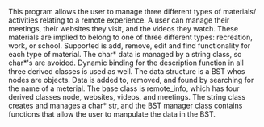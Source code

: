 This program allows the user to manage three different types of materials/ 
activities relating to a remote experience. A user can manage their meetings,
their websites they visit, and the videos they watch. These materials are implied
to belong to one of three different types: recreation, work, or school. Supported
is add, remove, edit and find functionality for each type of material. The char* 
data is managed by a string class, so char*'s are avoided. Dynamic binding for the
description function in all three derived classes is used as well. The data structure
is a BST whos nodes are objects. Data is added to, removed, and found by searching
for the name of a meterial. The base class is remote_info, which has four derived
classes node, websites, videos, and meetings. The string class creates and manages
a char* str, and the BST manager class contains functions that allow the user to
manpulate the data in the BST.
